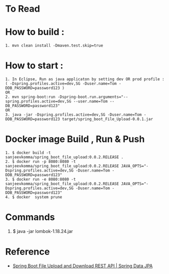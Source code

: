 # To Read

# How to build :
    1. mvn clean install -Dmaven.test.skip=true

# How to start : 

    1. In Eclipse, Run as java applicaton by setting dev OR prod profile : ( -Dspring.profiles.active=dev,SG -Duser.name=Tom -DDB_PASSWORD=password123 ) 
    OR
    2. mvn spring-boot:run -Dspring-boot.run.arguments="--spring.profiles.active=dev,SG --user.name=Tom --DB_PASSWORD=password123"
    OR
    3. java -jar -Dspring.profiles.active=dev,SG -Duser.name=Tom -DDB_PASSWORD=password123 target/spring_boot_File_Upload-0.0.1.jar 

# Docker image Build , Run & Push

    1. $ docker build -t sanjeevkomma/spring_boot_file_upload:0.0.2.RELEASE .
    2. $ docker run -p 8080:8080 -t sanjeevkomma/spring_boot_file_upload:0.0.2.RELEASE JAVA_OPTS="-Dspring.profiles.active=dev,SG -Duser.name=Tom -DDB_PASSWORD=password123"
    3. $ docker run -e 8080:8080 -t sanjeevkomma/spring_boot_file_upload:0.0.2.RELEASE JAVA_OPTS="-Dspring.profiles.active=dev,SG -Duser.name=Tom -DDB_PASSWORD=password123"
    4. $ docker  system prune

# Commands
1. $ java -jar lombok-1.18.24.jar

# Reference
* [Spring Boot File Upload and Download REST API | Spring Data JPA](https://www.youtube.com/watch?v=XUL60-Ke-L8&t=11s)
